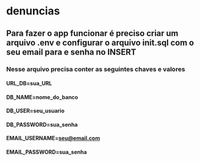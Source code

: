 # denuncias

## Para fazer o app funcionar é preciso criar um arquivo .env e configurar o arquivo init.sql com o seu email para e senha no INSERT

### Nesse arquivo precisa conter as seguintes chaves e valores

#### URL_DB=sua_URL
#### DB_NAME=nome_do_banco
#### DB_USER=seu_usuario
#### DB_PASSWORD=sua_senha

#### EMAIL_USERNAME=seu@email.com
#### EMAIL_PASSWORD=sua_senha
